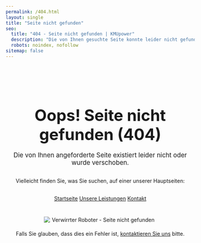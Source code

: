 ```yaml
---
permalink: /404.html
layout: single
title: "Seite nicht gefunden"
seo:
  title: "404 - Seite nicht gefunden | KMUpower"
  description: "Die von Ihnen gesuchte Seite konnte leider nicht gefunden werden. Zurück zur Startseite von KMUpower."
  robots: noindex, nofollow
sitemap: false
---
```


<div style="text-align: center; padding: 50px 20px;">
  <h1 style="font-size: 3em; margin-bottom: 20px;">Oops! Seite nicht gefunden (404)</h1>
  <p style="font-size: 1.2em; margin-bottom: 30px;">Die von Ihnen angeforderte Seite existiert leider nicht oder wurde verschoben.</p>
  <p style="margin-bottom: 30px;">Vielleicht finden Sie, was Sie suchen, auf einer unserer Hauptseiten:</p>
  <p>
    <a href="{{ site.baseurl }}/" class="btn btn--primary">Startseite</a>
    <a href="{{ site.baseurl }}/leistungen/" class="btn btn--info">Unsere Leistungen</a>
    <a href="{{ site.baseurl }}/kontakt/" class="btn btn--info">Kontakt</a>
  </p>
  <p style="margin-top: 40px;">
    <img src="{{ site.baseurl }}/assets/images/404-graphic.png" alt="Verwirrter Roboter - Seite nicht gefunden" style="max-width: 300px; margin: 0 auto; display: block;">
  </p>
  <p style="margin-top: 20px;">Falls Sie glauben, dass dies ein Fehler ist, <a href="{{ site.baseurl }}/kontakt/">kontaktieren Sie uns</a> bitte.</p>
</div>
